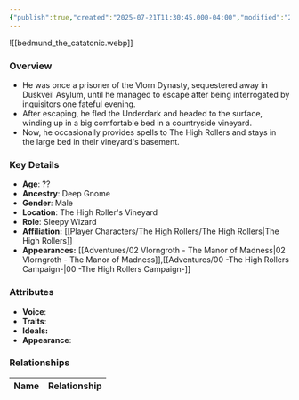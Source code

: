 ```yaml
---
{"publish":true,"created":"2025-07-21T11:30:45.000-04:00","modified":"2025-08-14T15:47:23.396-04:00","published":"2025-08-14T15:47:23.396-04:00","cssclasses":"","Age":"??","Ancestry":"Deep Gnome","Gender":"Male","Location":["The High Roller's Vineyard"],"Role":["Sleepy Wizard"],"Affiliation":["[[The High Rollers]]"],"Appearances":["[[02 Vlorngroth - The Manor of Madness]]","[[00 -The High Rollers Campaign-]]"]}
---
```



![[bedmund_the_catatonic.webp]]

### Overview
- He was once a prisoner of the Vlorn Dynasty, sequestered away in Duskveil Asylum, until he managed to escape after being interrogated by inquisitors one fateful evening.
- After escaping, he fled the Underdark and headed to the surface, winding up in a big comfortable bed in a countryside vineyard.
- Now, he occasionally provides spells to The High Rollers and stays in the large bed in their vineyard's basement.

### Key Details
- **Age**: ??
- **Ancestry**: Deep Gnome
- **Gender**: Male
- **Location**: The High Roller's Vineyard
- **Role**: Sleepy Wizard
- **Affiliation:** [[Player Characters/The High Rollers/The High Rollers\|The High Rollers]]
- **Appearances:** [[Adventures/02 Vlorngroth - The Manor of Madness\|02 Vlorngroth - The Manor of Madness]],[[Adventures/00 -The High Rollers Campaign-\|00 -The High Rollers Campaign-]]

### Attributes
- **Voice**: 
- **Traits**: 
- **Ideals:** 
- **Appearance**:

### Relationships

| Name  | Relationship |
| ----- | ------------ |
